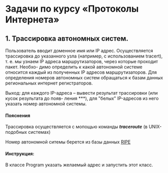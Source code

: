 # Задачи по курсу «Протоколы Интернета» 

## 1. Трассировка автономных систем.  
Пользователь вводит доменное имя или IP адрес. Осуществляется трассировка до указанного узла (например, с использованием tracert), т. е. мы узнаем IP адреса маршрутизаторов, через которые проходит пакет. Необхо- димо определить к какой автономной системе относится каждый из полученных IP адресов маршрутизаторов. Для определения номеров автономных систем обращаться к базам данных региональных интернет регистраторов.  

Выход: для каждого IP-адреса – вывести результат трассировки (или кусок результата до появ- ления ***), для "белых" IP-адресов из него указать номер автономной системы.

#### Пояснения
Трассировка осуществляется с мопощью команды ___traceroute___ (в UNIX-подобных системах)  

Номер автономной ситемы берется из базы данных [RIPE](https://stat.ripe.net)

#### Инструкция:
В классе Program указать желаемый адрес и запустить этот класс.